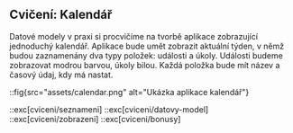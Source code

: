 ## Cvičení: Kalendář

Datové modely v praxi si procvičíme na tvorbě aplikace zobrazující jednoduchý kalendář. Aplikace bude umět zobrazit aktuální týden, v němž budou zaznamenány dva typy položek: události a úkoly. Události budeme zobrazovat modrou barvou, úkoly bilou. Každá položka bude mít název a časový údaj, kdy má nastat. 

::fig{src="assets/calendar.png" alt="Ukázka aplikace kalendář"}

::exc[cviceni/seznameni]
::exc[cviceni/datovy-model]
::exc[cviceni/zobrazeni]
::exc[cviceni/bonusy]
